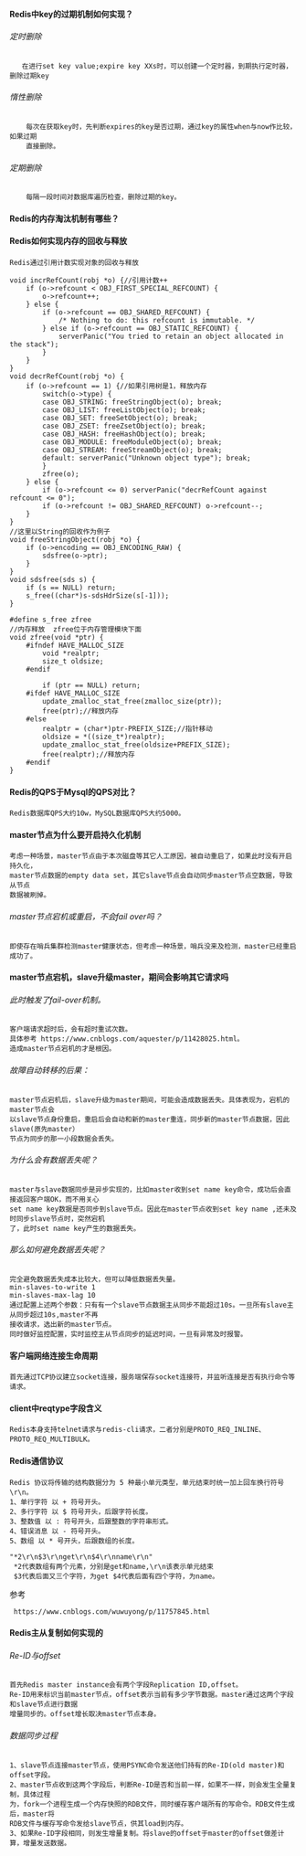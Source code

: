 
#### Redis中key的过期机制如何实现？

###### 定时删除
       
       在进行set key value;expire key XXs时，可以创建一个定时器，到期执行定时器，删除过期key
       
###### 惰性删除

        每次在获取key时，先判断expires的key是否过期，通过key的属性when与now作比较，如果过期
        直接删除。

###### 定期删除

        每隔一段时间对数据库遍历检查，删除过期的key。

#### Redis的内存淘汰机制有哪些？


#### Redis如何实现内存的回收与释放

    Redis通过引用计数实现对象的回收与释放
    
    void incrRefCount(robj *o) {//引用计数++
        if (o->refcount < OBJ_FIRST_SPECIAL_REFCOUNT) {
            o->refcount++;
        } else {
            if (o->refcount == OBJ_SHARED_REFCOUNT) {
                /* Nothing to do: this refcount is immutable. */
            } else if (o->refcount == OBJ_STATIC_REFCOUNT) {
                serverPanic("You tried to retain an object allocated in the stack");
            }
        }
    }
    void decrRefCount(robj *o) {
        if (o->refcount == 1) {//如果引用树是1，释放内存
            switch(o->type) {
            case OBJ_STRING: freeStringObject(o); break;
            case OBJ_LIST: freeListObject(o); break;
            case OBJ_SET: freeSetObject(o); break;
            case OBJ_ZSET: freeZsetObject(o); break;
            case OBJ_HASH: freeHashObject(o); break;
            case OBJ_MODULE: freeModuleObject(o); break;
            case OBJ_STREAM: freeStreamObject(o); break;
            default: serverPanic("Unknown object type"); break;
            }
            zfree(o);
        } else {
            if (o->refcount <= 0) serverPanic("decrRefCount against refcount <= 0");
            if (o->refcount != OBJ_SHARED_REFCOUNT) o->refcount--;
        }
    }
    //这里以String的回收作为例子
    void freeStringObject(robj *o) {
        if (o->encoding == OBJ_ENCODING_RAW) {
            sdsfree(o->ptr);
        }
    }
    void sdsfree(sds s) {
        if (s == NULL) return;
        s_free((char*)s-sdsHdrSize(s[-1]));
    }
    
    #define s_free zfree
    //内存释放  zfree位于内存管理模块下面
    void zfree(void *ptr) {
        #ifndef HAVE_MALLOC_SIZE
            void *realptr;
            size_t oldsize;
        #endif
        
            if (ptr == NULL) return;
        #ifdef HAVE_MALLOC_SIZE
            update_zmalloc_stat_free(zmalloc_size(ptr));
            free(ptr);//释放内存
        #else
            realptr = (char*)ptr-PREFIX_SIZE;//指针移动
            oldsize = *((size_t*)realptr);
            update_zmalloc_stat_free(oldsize+PREFIX_SIZE);
            free(realptr);//释放内存
        #endif
    }

#### Redis的QPS于Mysql的QPS对比？
    
    Redis数据库QPS大约10w，MySQL数据库QPS大约5000。

#### master节点为什么要开启持久化机制
    
    考虑一种场景，master节点由于本次磁盘等其它人工原因，被自动重启了，如果此时没有开启持久化，
    master节点数据的empty data set，其它slave节点会自动同步master节点空数据，导致从节点
    数据被刷掉。

###### master节点宕机或重启，不会fail over吗？

    即使存在哨兵集群检测master健康状态，但考虑一种场景，哨兵没来及检测，master已经重启成功了。

#### master节点宕机，slave升级master，期间会影响其它请求吗
###### 此时触发了fail-over机制。
    客户端请求超时后，会有超时重试次数。
    具体参考 https://www.cnblogs.com/aquester/p/11428025.html。
    造成master节点宕机的才是根因。
    
###### 故障自动转移的后果：
    master节点宕机后，slave升级为master期间，可能会造成数据丢失。具体表现为，宕机的master节点会
    以slave节点身份重启，重启后会自动和新的master重连，同步新的master节点数据，因此slave(原先master）
    节点为同步的那一小段数据会丢失。

###### 为什么会有数据丢失呢？
    master与slave数据同步是异步实现的，比如master收到set name key命令，成功后会直接返回客户端OK，而不用关心
    set name key数据是否同步到slave节点。因此在master节点收到set key name ,还未及时同步slave节点时，突然宕机
    了，此时set name key产生的数据丢失。

###### 那么如何避免数据丢失呢？
    完全避免数据丢失成本比较大，但可以降低数据丢失量。
    min-slaves-to-write 1
    min-slaves-max-lag 10
    通过配置上述两个参数：只有有一个slave节点数据主从同步不能超过10s。一旦所有slave主从同步超过10s,master不再
    接收请求，选出新的master节点。
    同时做好监控配置，实时监控主从节点同步的延迟时间，一旦有异常及时报警。
      

#### 客户端网络连接生命周期
    首先通过TCP协议建立socket连接，服务端保存socket连接符，并监听连接是否有执行命令等请求。

#### client中reqtype字段含义
    Redis本身支持telnet请求与redis-cli请求，二者分别是PROTO_REQ_INLINE、PROTO_REQ_MULTIBULK。

#### Redis通信协议

    Redis 协议将传输的结构数据分为 5 种最小单元类型，单元结束时统一加上回车换行符号\r\n。
    1、单行字符 以 + 符号开头。
    2、多行字符 以 $ 符号开头，后跟字符长度。
    3、整数值 以 : 符号开头，后跟整数的字符串形式。
    4、错误消息 以 - 符号开头。
    5、数组 以 * 号开头，后跟数组的长度。   
     
    "*2\r\n$3\r\nget\r\n$4\r\nname\r\n"
     *2代表数组有两个元素，分别是get和name,\r\n该表示单元结束
     $3代表后面又三个字符，为get $4代表后面有四个字符，为name。
   参考
        
     https://www.cnblogs.com/wuwuyong/p/11757845.html

#### Redis主从复制如何实现的

###### Re-ID与offset
    首先Redis master instance会有两个字段Replication ID,offset。
    Re-ID用来标识当前master节点，offset表示当前有多少字节数据。master通过这两个字段和slave节点进行数据
    增量同步的。offset增长取决master节点本身。

###### 数据同步过程
    1、slave节点连接master节点，使用PSYNC命令发送他们持有的Re-ID(old master)和offset字段。
    2、master节点收到这两个字段后，判断Re-ID是否和当前一样，如果不一样，则会发生全量复制，具体过程
    为，fork一个进程生成一个内存快照的RDB文件，同时缓存客户端所有的写命令。RDB文件生成后，master将
    RDB文件与缓存写命令发给slave节点，供其load到内存。
    3、如果Re-ID字段相同，则发生增量复制。将slave的offset于master的offset做差计算，增量发送数据。
    